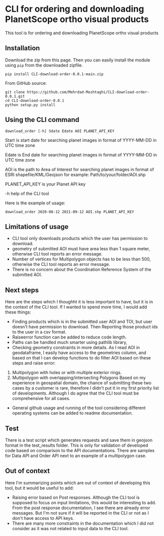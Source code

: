 # CLI for ordering and downloading PlanetScope ortho visual products

This tool is for ordering and downloading PlanetScope ortho visual products 


## Installation

Download the zip from this page.
Then you can easily install the module using `pip` from the downloaded zipfile.
```
pip install CLI-download-order-0.0.1-main.zip
```
From GitHub source:
```
git clone https://github.com/Mehrdad-Moshtaghi/CLI-download-order-0.0.1.git
cd CLI-download-order-0.0.1
python setup.py install
```
## Using the CLI command
```
download_order [-h] Sdate Edate AOI PLANET_API_KEY
```
Start is start date for searching planet images in format of YYYY-MM-DD in UTC time zone

Edate is End date for searching planet images in format of YYYY-MM-DD in UTC time zone

AOI is the path to Area of Interest for searching planet images in format of ESRI shapefile/KML/Geojson for example: Path/to/your/folder/AOI.shp

PLANET_API_KEY is your Planet API key

-h help of the CLI tool 


Here is the example of usage:
```
download_order 2020-08-12 2021-09-12 AOI.shp PLANET_API_KEY
```
## Limitations of usage
- CLI tool only downloads products which the user has permission to download.
- geometry of submitted AOI must have area less than 1 square meter, otherwise CLI tool reports an error message.
- Number of vertices for Multipolygon objects has to be less than 500, otherwise the CLI tool reports an error message.
- There is no concern about the Coordination Reference System of the submitted AOI.


## Next steps
Here are the steps which I thoughht it is less important to have, but it is in the context of the CLI tool. If I wanted to spend more time, I would add these things:
- Finding products which is in the submitted user AOI and TOI, but user doesn't have permission to download. 
Then Reporting those product ids to the user in a csv format.  
- Raiseerror function can be added to reduce code length. 
- Paths can be handled much smarter using pathlib library, 
- Checking geometry constraints in more details. As I read AOI in geodataframe, I easily have access to the geometries column, and based on that I can develop functions to do filter AOI based on these steps and raise error:
1) Multipolygon with holes or with multiple exterior rings. 
2) Multipolygon with overlapping/intersecting Polygons
Based on my experience in geospatial domain, the chance of submitting these two cases by a customer is rare, therefore I didn't put it in my first priority list of developments. Although I do agree that the CLI tool must be comprehensive for all cases. 
- General github usage and running of the tool considering different operating systems can be added to readme documentation. 

## Test
There is a test script which generates requests and save them in geojson format in the test_results folder. This is only for validation of developed code based on comparison to the API documentations. There are samples for Data API and Order API next to an example of a multipolygon case. 


## Out of context 
Here I'm summarizing points which are out of context of developing this tool, but it would be useful to add:
- Raising error based on Post responses. Although the CLI tool is supposed to focus on input limitations, this would be interesting to add. From the post response documentation, I see there are already error messages. But I'm not sure if it will be reported in the CLI or not as I don't have access to API keys. 
- There are many more constraints in the documentation which I did not consider as it was not related to input data to the CLI tool. 